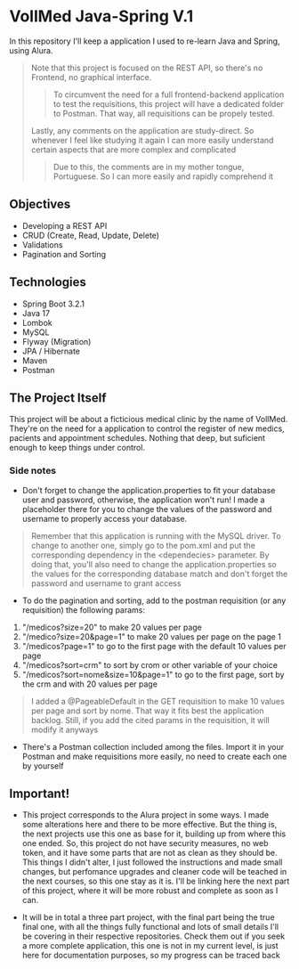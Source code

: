 # VollMed Java-Spring V.1

In this repository I'll keep a application I used to re-learn Java and Spring, using Alura.
>Note that this project is focused on the REST API, so there's no Frontend, no graphical interface.
>>To circumvent the need for a full frontend-backend application to test the requisitions, this project will have a dedicated folder to Postman. That way, all requisitions can be propely tested. 
>
>Lastly, any comments on the application are study-direct. So whenever I feel like studying it again I can more easily understand certain aspects that are more complex and complicated
>>Due to this, the comments are in my mother tongue, Portuguese. So I can more easily and rapidly comprehend it

## Objectives

* Developing a REST API
* CRUD (Create, Read, Update, Delete)
* Validations
* Pagination and Sorting

## Technologies

* Spring Boot 3.2.1
* Java 17
* Lombok
* MySQL
* Flyway (Migration)
* JPA / Hibernate
* Maven
* Postman

## The Project Itself

This project will be about a ficticious medical clinic by the name of VollMed. They're on the need for a application to control the register of new medics, pacients and appointment schedules. Nothing that deep, but suficient enough to keep things under control.

### Side notes

* Don't forget to change the application.properties to fit your database user and password, otherwise, the application won't run! I made a placeholder there for you to change the values of the password and username to properly access your database.
>Remember that this application is running with the MySQL driver. To change to another one, simply go to the pom.xml and put the corresponding dependency in the <dependecies\> parameter. By doing that, you'll also need to change the application.properties so the values for the corresponding database match and don't forget the password and username to grant access

* To do the pagination and sorting, add to the postman requisition (or any requisition) the following params:

1. "/medicos?size=20" to make 20 values per page
2. "/medico?size=20&page=1" to make 20 values per page on the page 1
3. "/medicos?page=1" to go to the first page with the default 10 values per page
4. "/medicos?sort=crm" to sort by crom or other variable of your choice
5. "/medicos?sort=nome&size=10&page=1" to go to the first page, sort by the crm and with 20 values per page

> I added a @PageableDefault in the GET requisition to make 10 values per page and sort by nome. That way it fits best the application backlog. Still, if you add the cited params in the requisition, it will modify it anyways

* There's a Postman collection included among the files. Import it in your Postman and make requisitions more easily, no need to create each one by yourself

## Important!

* This project corresponds to the Alura project in some ways. I made some alterations here and there to be more effective. But the thing is, the next projects use this one as base for it, building up from where this one ended. So, this project do not have security measures, no web token, and it have some parts that are not as clean as they should be. This things I didn't alter, I just followed the instructions and made small changes, but perfomance upgrades and cleaner code will be teached in the next courses, so this one stay as it is. I'll be linking here the next part of this project, where it will be more robust and complete as soon as I can.

* It will be in total a three part project, with the final part being the true final one, with all the things fully functional and lots of small details I'll be covering in their respective repositories. Check them out if you seek a more complete application, this one is not in my current level, is just here for documentation purposes, so my progress can be traced back
